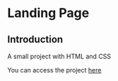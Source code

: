 # Landing Page
## Introduction
A small project with HTML and CSS

You can access the project [here](https://landingpageatividade.netlify.app/)